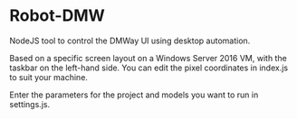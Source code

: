 # Robot-DMW

NodeJS tool to control the DMWay UI using desktop automation.

Based on a specific screen layout on a Windows Server 2016 VM, with the taskbar on the left-hand side. You can edit the pixel coordinates in index.js to suit your machine.

Enter the parameters for the project and models you want to run in settings.js.
